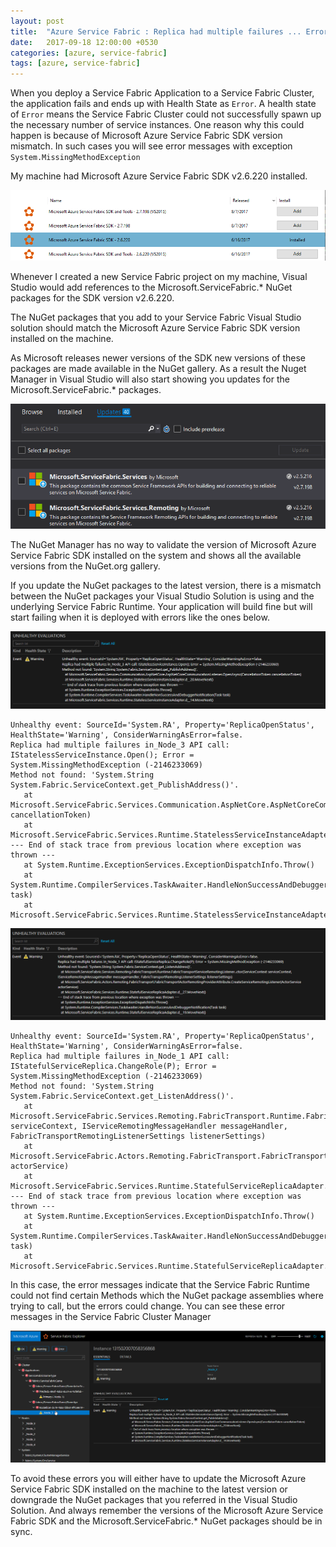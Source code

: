 ```yaml
---
layout: post
title:  "Azure Service Fabric : Replica had multiple failures ... Error = System.MissingMethodException (-2146233069)"
date:   2017-09-18 12:00:00 +0530
categories: [azure, service-fabric]
tags: [azure, service-fabric]
---
```


When you deploy a Service Fabric Application to a Service Fabric Cluster, the application fails and ends up with Health State as `Error`. A health state of `Error` means the Service Fabric Cluster could not successfully spawn up the necessary number of service instances. One reason why this could happen is because of Microsoft Azure Service Fabric SDK version mismatch. In such cases you will see error messages with exception `System.MissingMethodException`

My machine had Microsoft Azure Service Fabric SDK v2.6.220 installed.

![Microsoft Azure Service Fabric SDK v2.6.220](/img/posts/post-2017-09-18-webpi.png)

Whenever I created a new Service Fabric project on my machine, Visual Studio would add references to the Microsoft.ServiceFabric.* NuGet packages for the SDK version v2.6.220.

The NuGet packages that you add to your Service Fabric Visual Studio solution should match the Microsoft Azure Service Fabric SDK version installed on the machine. 

As Microsoft releases newer versions of the SDK new versions of these packages are made available in the NuGet gallery. As a result the Nuget Manager in Visual Studio will also start showing you updates for the Microsoft.ServiceFabric.* packages.

![Nuget Manager](/img/posts/post-2017-09-18-nuget-update.png)

The NuGet Manager has no way to validate the version of Microsoft Azure Service Fabric SDK installed on the system and shows all the available versions from the NuGet.org gallery.

If you update the NuGet packages to the latest version, there is a mismatch between the NuGet packages your Visual Studio Solution is using and the underlying Service Fabric Runtime. Your application will build fine but will start failing when it is deployed with errors like the ones below.

![ASP.NET Core Error](/img/posts/post-2017-09-18-asp-error.png)

```
Unhealthy event: SourceId='System.RA', Property='ReplicaOpenStatus', HealthState='Warning', ConsiderWarningAsError=false.
Replica had multiple failures in_Node_3 API call: IStatelessServiceInstance.Open(); Error = System.MissingMethodException (-2146233069)
Method not found: 'System.String System.Fabric.ServiceContext.get_PublishAddress()'.
   at Microsoft.ServiceFabric.Services.Communication.AspNetCore.AspNetCoreCommunicationListener.OpenAsync(CancellationToken cancellationToken)
   at Microsoft.ServiceFabric.Services.Runtime.StatelessServiceInstanceAdapter.d__20.MoveNext()
--- End of stack trace from previous location where exception was thrown ---
   at System.Runtime.ExceptionServices.ExceptionDispatchInfo.Throw()
   at System.Runtime.CompilerServices.TaskAwaiter.HandleNonSuccessAndDebuggerNotification(Task task)
   at Microsoft.ServiceFabric.Services.Runtime.StatelessServiceInstanceAdapter.d__14.MoveNext()
```

![Actor Service Error](/img/posts/post-2017-09-18-actor-error.png)

```
Unhealthy event: SourceId='System.RA', Property='ReplicaOpenStatus', HealthState='Warning', ConsiderWarningAsError=false.
Replica had multiple failures in_Node_1 API call: IStatefulServiceReplica.ChangeRole(P); Error = System.MissingMethodException (-2146233069)
Method not found: 'System.String System.Fabric.ServiceContext.get_ListenAddress()'.
   at Microsoft.ServiceFabric.Services.Remoting.FabricTransport.Runtime.FabricTransportServiceRemotingListener..ctor(ServiceContext serviceContext, IServiceRemotingMessageHandler messageHandler, FabricTransportRemotingListenerSettings listenerSettings)
   at Microsoft.ServiceFabric.Actors.Remoting.FabricTransport.FabricTransportActorRemotingProviderAttribute.CreateServiceRemotingListener(ActorService actorService)
   at Microsoft.ServiceFabric.Services.Runtime.StatefulServiceReplicaAdapter.d__27.MoveNext()
--- End of stack trace from previous location where exception was thrown ---
   at System.Runtime.ExceptionServices.ExceptionDispatchInfo.Throw()
   at System.Runtime.CompilerServices.TaskAwaiter.HandleNonSuccessAndDebuggerNotification(Task task)
   at Microsoft.ServiceFabric.Services.Runtime.StatefulServiceReplicaAdapter.d__19.MoveNext()
```
In this case, the error messages indicate that the Service Fabric Runtime could not find certain Methods which the NuGet package assemblies where trying to call, but the errors could change. You can see these error messages in the Service Fabric Cluster Manager

![Service Fabric Manager](/img/posts/post-2017-09-18-sf-manager.png)

To avoid these errors you will either have to update the Microsoft Azure Service Fabric SDK installed on the machine to the latest version or downgrade the NuGet packages that you referred in the Visual Studio Solution. And always remember the versions of the Microsoft Azure Service Fabric SDK and the Microsoft.ServiceFabric.* NuGet packages should be in sync.